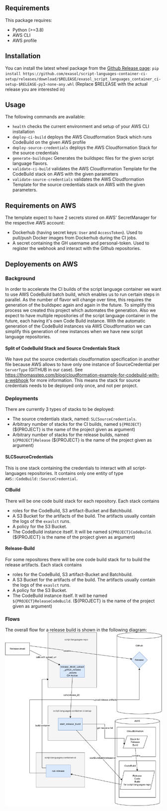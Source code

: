 ## Requirements

This package requires:
* Python (>=3.8)
* AWS CLI
* AWS profile

## Installation

You can install the latest wheel package from the [Github Release page](https://github.com/exasol/script-languages-container-ci-setup/releases):
`
pip install https://github.com/exasol/script-languages-container-ci-setup/releases/download/$RELEASE/exasol_script_languages_container_ci-setup-$RELEASE-py3-none-any.whl
`
(Replace $RELEASE with the actual release you are interested in)

## Usage

The following commands are available:
* `health` checks the current environment and setup of your AWS CLI installation
* `deploy-ci-build` deploys the AWS Cloudformation Stack which runs CodeBuild on the given AWS profile
* `deploy-source-credentials` deploys the AWS Cloudformation Stack for the source credentials
* `generate-buildspec` Generates the buildspec files for the given script language flavors.
* `validate-ci-build` validates the AWS Cloudformation Template for the CodeBuild stack on AWS with the given parameters
* `validate-source-credentials` validates the AWS Cloudformation Template for the source credentials stack on AWS with the given parameters.

## Requirements on AWS

The template expect to have 2 secrets stored on AWS' SecretManager for the respective AWS account:
* Dockerhub (having secret keys: `User` and `AccessToken`). Used to pull/push Docker images from Dockerhub during the CI jobs.
* A secret containing the GH username and personal-token. Used to register the webhook and interact with the Github repositories. 

## Deployements on AWS 

### Background

In order to accelerate the CI builds of the script language container we want to use AWS CodeBuild batch build, which enables us to run certain steps in parallel. As the number of flavor will change over time, this requires the generation of the buildspec again and again in the future. To simplify this process we created this project which automates the generation. Also we expect to have multiple repositories of the script language container in the future, each having it's own Code Build instance. With the automatic generation of the CodeBuild instances via AWS Cloudformation we can simplify this generation of new instances when we have new script language repositories.

#### Split of CodeBuild Stack and Source Credentials Stack

We have put the source credentials cloudformation specification in another file because AWS allows to have only one instance of SourceCredential per `ServerType` (GITHUB in our case). See https://thomasstep.com/blog/cloudformation-example-for-codebuild-with-a-webhook for more information.
This means the stack for source credentials needs to be deployed only once, and not per project.

### Deployments

There are currently 3 types of stacks to be deployed:
* The source credentials stack, named: `SLCSourceCredentials`. 
* Arbitrary number of stacks for the CI builds, named `${PROJECT}` (${PROJECT} is the name of the project given as argument)
* Arbitrary number of stacks for the release builds, named `${PROJECT}Release` (${PROJECT} is the name of the project given as argument)

#### SLCSourceCredentials

This is one stack containing the credentials to interact with all script-languages repositories.
It contains only one entity of type `AWS::CodeBuild::SourceCredential`.

#### CIBuild

There will be one code build stack for each repository. Each stack contains 
* roles for the CodeBuild, S3 artifact-Bucket and Batchbuild.
* A S3 Bucket for the artifacts of the build. The artifacts usually contain the logs of the `exaslct` runs.
* A policy for the S3 Bucket.
* The CodeBuild instance itself. It will be named `${PROJECT}CodeBuild`. (${PROJECT} is the name of the project given as argument)

#### Release-Build

For some repositores there will be one code build stack for to build the release artifacts. Each stack contains 
* roles for the CodeBuild, S3 artifact-Bucket and Batchbuild.
* A S3 Bucket for the artifacts of the build. The artifacts usually contain the logs of the `exaslct` runs.
* A policy for the S3 Bucket.
* The CodeBuild instance itself. It will be named `${PROJECT}ReleaseCodeBuild`. (${PROJECT} is the name of the project given as argument)

### Flows

The overall flow for a release build is shown in the following diagram:
![image info](./release-flow.png)